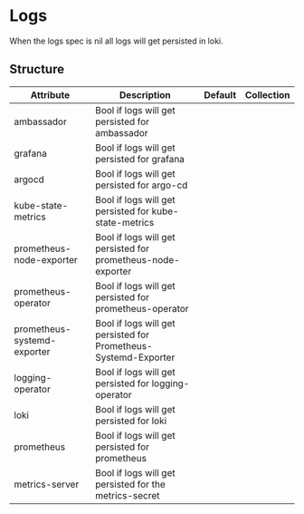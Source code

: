 # Logs 
 

 When the logs spec is nil all logs will get persisted in loki.


## Structure 
 

| Attribute                   | Description                                                      | Default | Collection  |
| --------------------------- | ---------------------------------------------------------------- | ------- | ----------  |
| ambassador                  | Bool if logs will get persisted for ambassador                   |         |             |
| grafana                     | Bool if logs will get persisted for grafana                      |         |             |
| argocd                      | Bool if logs will get persisted for argo-cd                      |         |             |
| kube-state-metrics          | Bool if logs will get persisted for kube-state-metrics           |         |             |
| prometheus-node-exporter    | Bool if logs will get persisted for prometheus-node-exporter     |         |             |
| prometheus-operator         | Bool if logs will get persisted for prometheus-operator          |         |             |
| prometheus-systemd-exporter | Bool if logs will get persisted for Prometheus-Systemd-Exporter  |         |             |
| logging-operator            | Bool if logs will get persisted for logging-operator             |         |             |
| loki                        | Bool if logs will get persisted for loki                         |         |             |
| prometheus                  | Bool if logs will get persisted for prometheus                   |         |             |
| metrics-server              | Bool if logs will get persisted for the metrics-secret           |         |             |